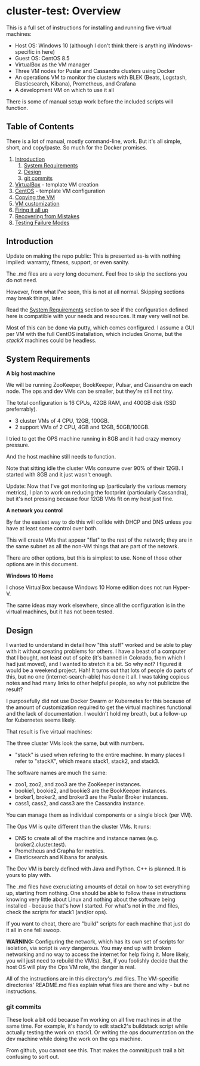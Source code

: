 # cluster-test: Overview

This is a full set of instructions for installing and running five virtual machines:
- Host OS: Windows 10 (although I don't think there is anything Windows-specific in here)
- Guest OS: CentOS 8.5
- VirtualBox as the VM manager
- Three VM nodes for Puslar and Cassandra clusters using Docker
- An operations VM to monitor the clusters with BLEK (Beats, Logstash, Elasticsearch, Kibana), Prometheus, and Grafana
- A development VM on which to use it all

There is some of manual setup work before the included scripts will function.

## Table of Contents

There is a lot of manual, mostly command-line, work. But it's all simple, short, and copy/paste. So much for the Docker promises.

1. [Introduction](#introduction)
    1. [System Requirements](#system-requirements)
    1. [Design](#design)
    1. [git commits](#git-commits)
1. [VirtualBox](cluster-test-01VirtualBoxTemplateVM.md) - template VM creation
1. [CentOS](cluster-test-02CentOSTemplateVM.md) - template VM configuration
1. [Copying the VM](cluster-test-03CopyVMs.md)
1. [VM customization](cluster-test-04Customization.md)
1. [Firing it all up](cluster-test-05FiringItUp.md)
1. [Recovering from Mistakes](cluster-test-06Recovery.md)
1. [Testing Failure Modes](cluster-test-07Testing.md)

## Introduction

Update on making the repo public: This is presented as-is with nothing implied: warranty, fitness, support, or even sanity.

The .md files are a very long document. Feel free to skip the sections you do not need.

However, from what I've seen, this is not at all normal. Skipping sections may break things, later.

Read the [System Requirements](#system-requirements) section to see if the configuration
defined here is compatible with your needs and resources. It may very well not be.

Most of this can be done via putty, which comes configured. I assume a GUI per VM with the
full CentOS installation, which includes Gnome, but the *stackX* machines could be headless.

## System Requirements

**A big host machine**

We will be running ZooKeeper, BookKeeper, Pulsar, and Cassandra on each node.
The ops and dev VMs can be smaller, but they're still not tiny.

The total configuration is 16 CPUs, 42GB RAM, and 400GB disk (SSD preferrably).
- 3 cluster VMs of 4 CPU, 12GB, 100GB.
- 2 support VMs of 2 CPU, 4GB and 12GB, 50GB/100GB.

I tried to get the OPS machine running in 8GB and it had crazy memory pressure.

And the host machine still needs to function.

Note that sitting idle the cluster VMs consume over 90% of their 12GB. I started with 8GB and it just wasn't enough.

Update: Now that I've got monitoring up (particularly the various memory metrics), I plan to work on reducing the footprint (particularly Cassandra), but it's not pressing because four 12GB VMs fit on my host just fine.

**A network you control**

By far the easiest way to do this will collide with DHCP and DNS unless you have
at least some control over both.

This will create VMs that appear "flat" to the rest of the network; they are in the
same subnet as all the non-VM things that are part of the netowrk.

There are other options, but this is simplest to use. None of those other options are
in this document.

**Windows 10 Home**

I chose VirtualBox because Windows 10 Home edition does not run Hyper-V.

The same ideas may work elsewhere, since all the configuration is in the virtual machines, but it has not been tested.

## Design

I wanted to understand in detail how "this stuff" worked and be able to play with it without creating problems for others. I have a beast of a computer that I bought, not least out of spite (it's banned in Colorado, from which I had just moved), and I wanted to stretch it a bit. So why not? I figured it would be a weekend project. Hah! It turns out that lots of people do parts of this, but no one (internet-search-able) has done it all. I was taking copious notes and had many links to other helpful people, so why not publicize the result?

I purposefully did not use Docker Swarm or Kubernetes for this because of the amount of customization required to get the virtual machines functional and the lack of documentation. I wouldn't hold my breath, but a follow-up for Kubernetes seems likely.

That result is five virtual machines:

The three cluster VMs look the same, but with numbers. 
- "stack" is used when refering to the entire machine. In many places I refer to "stackX", which means stack1, stack2, and stack3. 

The software names are much the same:
- zoo1, zoo2, and zoo3 are the ZooKeeper instances.
- bookie1, bookie2, and bookie3 are the BookKeeper instances.
- broker1, broker2, and broker3 are the Puslar Broker instances.
- cass1, cass2, and cass3 are the Cassandra instance.

You can manage them as individual components or a single block (per VM). 

The Ops VM is quite different than the cluster VMs. It runs:
- DNS to create all of the machine and instance names (e.g. broker2.cluster.test).
- Prometheus and Grapha for metrics.
- Elasticsearch and Kibana for analysis.

The Dev VM is barely defined with Java and Python. C++ is planned. It is yours to play with.

The .md files have excruciating amounts of detail on how to set everything up, starting from nothing. One should be able to follow these instructions knowing very little about Linux and nothing about the software being installed - because that's how I started. For what's not in the .md files, check the scripts for stack1 (and/or ops).

If you want to cheat, there are "build" scripts for each machine that just do it all in one fell swoop.

**WARNING:** Configuring the network, which has its own set of scripts for isolation, via script is *very* dangerous. You may end up with broken networking and no way to access the internet for help fixing it. More likely, you will just need to rebuild the VM(s). But, if you foolishly decide that the host OS will play the Ops VM role, the danger is real.

All of the instructions are in this directory's .md files. The VM-specific directories' README.md files explain what files are there and why - but no instructions.

### git commits

These look a bit odd because I'm working on all five machines in at the same time. For example, it's handy to edit stack2's buildstack script while actually testing the work on stack1. Or writing the ops documentation on the dev machine while doing the work on the ops machine.

From github, you cannot see this. That makes the commit/push trail a bit confusing to sort out.
